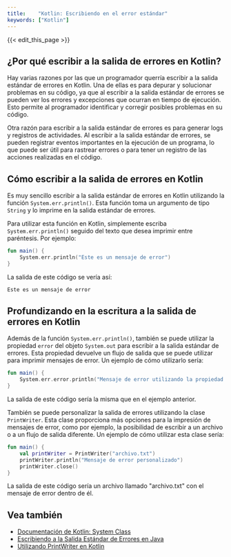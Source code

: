 ```yaml
---
title:    "Kotlin: Escribiendo en el error estándar"
keywords: ["Kotlin"]
---
```


{{< edit_this_page >}}

## ¿Por qué escribir a la salida de errores en Kotlin?

Hay varias razones por las que un programador querría escribir a la salida estándar de errores en Kotlin. Una de ellas es para depurar y solucionar problemas en su código, ya que al escribir a la salida estándar de errores se pueden ver los errores y excepciones que ocurran en tiempo de ejecución. Esto permite al programador identificar y corregir posibles problemas en su código.

Otra razón para escribir a la salida estándar de errores es para generar logs y registros de actividades. Al escribir a la salida estándar de errores, se pueden registrar eventos importantes en la ejecución de un programa, lo que puede ser útil para rastrear errores o para tener un registro de las acciones realizadas en el código.

## Cómo escribir a la salida de errores en Kotlin

Es muy sencillo escribir a la salida estándar de errores en Kotlin utilizando la función `System.err.println()`. Esta función toma un argumento de tipo `String` y lo imprime en la salida estándar de errores.

Para utilizar esta función en Kotlin, simplemente escriba `System.err.println()` seguido del texto que desea imprimir entre paréntesis. Por ejemplo:

```Kotlin
fun main() {
    System.err.println("Este es un mensaje de error")
}
```

La salida de este código se vería así:

```Kotlin
Este es un mensaje de error
```

## Profundizando en la escritura a la salida de errores en Kotlin

Además de la función `System.err.println()`, también se puede utilizar la propiedad `error` del objeto `System.out` para escribir a la salida estándar de errores. Esta propiedad devuelve un flujo de salida que se puede utilizar para imprimir mensajes de error. Un ejemplo de cómo utilizarlo sería:

```Kotlin
fun main() {
    System.err.error.println("Mensaje de error utilizando la propiedad 'error'")
}
```

La salida de este código sería la misma que en el ejemplo anterior.

También se puede personalizar la salida de errores utilizando la clase `PrintWriter`. Esta clase proporciona más opciones para la impresión de mensajes de error, como por ejemplo, la posibilidad de escribir a un archivo o a un flujo de salida diferente. Un ejemplo de cómo utilizar esta clase sería:

```Kotlin
fun main() {
    val printWriter = PrintWriter("archivo.txt")
    printWriter.println("Mensaje de error personalizado")
    printWriter.close()
}
```

La salida de este código sería un archivo llamado "archivo.txt" con el mensaje de error dentro de él.

## Vea también

- [Documentación de Kotlin: System Class](https://kotlinlang.org/api/latest/jvm/stdlib/kotlin/-system/index.html)
- [Escribiendo a la Salida Estándar de Errores en Java](https://www.baeldung.com/java-write-to-standard-error)
- [Utilizando PrintWriter en Kotlin](https://stackoverflow.com/questions/37592535/is-there-a-way-to-write-to-the-system-error-output-in-kotlin)